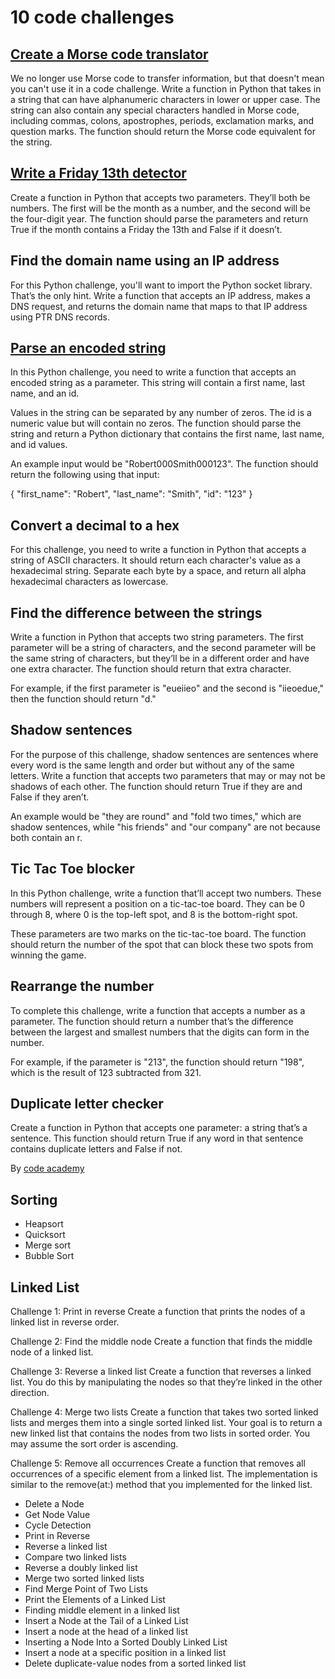 # 10 code challenges

## [Create a Morse code translator](https://github.com/rtomacelli/pcep/blob/main/custom/morse.py)
We no longer use Morse code to transfer information, but that doesn't mean you can't use it in a code challenge. Write a function in Python that takes in a string that can have alphanumeric characters in lower or upper case.
The string can also contain any special characters handled in Morse code, including commas, colons, apostrophes, periods, exclamation marks, and question marks. The function should return the Morse code equivalent for the string.

## [Write a Friday 13th detector](https://github.com/rtomacelli/pcep/blob/main/custom/jason_scheduler.py)
Create a function in Python that accepts two parameters. They’ll both be numbers. The first will be the month as a number, and the second will be the four-digit year. The function should parse the parameters and return True if the month contains a Friday the 13th and False if it doesn’t.

## Find the domain name using an IP address
For this Python challenge, you'll want to import the Python socket library. That’s the only hint. Write a function that accepts an IP address, makes a DNS request, and returns the domain name that maps to that IP address using PTR DNS records.

## [Parse an encoded string](https://github.com/rtomacelli/pcep/blob/main/custom/decode_string.py)
In this Python challenge, you need to write a function that accepts an encoded string as a parameter. This string will contain a first name, last name, and an id.

Values in the string can be separated by any number of zeros. The id is a numeric value but will contain no zeros. The function should parse the string and return a Python dictionary that contains the first name, last name, and id values.

An example input would be "Robert000Smith000123". The function should return the following using that input:

{ "first_name": "Robert", "last_name": "Smith", "id": "123" }

## Convert a decimal to a hex
For this challenge, you need to write a function in Python that accepts a string of ASCII characters. It should return each character's value as a hexadecimal string. Separate each byte by a space, and return all alpha hexadecimal characters as lowercase.

## Find the difference between the strings
Write a function in Python that accepts two string parameters. The first parameter will be a string of characters, and the second parameter will be the same string of characters, but they’ll be in a different order and have one extra character. The function should return that extra character.

For example, if the first parameter is "eueiieo" and the second is "iieoedue," then the function should return "d."

## Shadow sentences
For the purpose of this challenge, shadow sentences are sentences where every word is the same length and order but without any of the same letters. Write a function that accepts two parameters that may or may not be shadows of each other. The function should return True if they are and False if they aren’t.

An example would be "they are round" and "fold two times," which are shadow sentences, while "his friends" and "our company" are not because both contain an r.

## Tic Tac Toe blocker
In this Python challenge, write a function that’ll accept two numbers. These numbers will represent a position on a tic-tac-toe board. They can be 0 through 8, where 0 is the top-left spot, and 8 is the bottom-right spot.

These parameters are two marks on the tic-tac-toe board. The function should return the number of the spot that can block these two spots from winning the game.

## Rearrange the number
To complete this challenge, write a function that accepts a number as a parameter. The function should return a number that’s the difference between the largest and smallest numbers that the digits can form in the number.

For example, if the parameter is "213", the function should return "198", which is the result of 123 subtracted from 321.

## Duplicate letter checker
Create a function in Python that accepts one parameter: a string that’s a sentence. This function should return True if any word in that sentence contains duplicate letters and False if not.

By [code academy](https://www.codecademy.com/resources/blog/advanced-python-code-challenges/)


## Sorting
- Heapsort
- Quicksort
- Merge sort
- Bubble Sort

## Linked List

Challenge 1: Print in reverse
Create a function that prints the nodes of a linked list in reverse order. 

Challenge 2: Find the middle node
Create a function that finds the middle node of a linked list.

Challenge 3: Reverse a linked list
Create a function that reverses a linked list. You do this by manipulating the nodes so that they’re linked in the other direction.

Challenge 4: Merge two lists
Create a function that takes two sorted linked lists and merges them into a single sorted linked list. Your goal is to return a new linked list that contains the nodes from two lists in sorted order. You may assume the sort order is ascending. 

Challenge 5: Remove all occurrences
Create a function that removes all occurrences of a specific element from a linked list. The implementation is similar to the remove(at:) method that you implemented for the linked list.

- Delete a Node
- Get Node Value
- Cycle Detection
- Print in Reverse
- Reverse a linked list
- Compare two linked lists
- Reverse a doubly linked list
- Merge two sorted linked lists
- Find Merge Point of Two Lists
- Print the Elements of a Linked List
- Finding middle element in a linked list
- Insert a Node at the Tail of a Linked List
- Insert a node at the head of a linked list
- Inserting a Node Into a Sorted Doubly Linked List
- Insert a node at a specific position in a linked list
- Delete duplicate-value nodes from a sorted linked list

